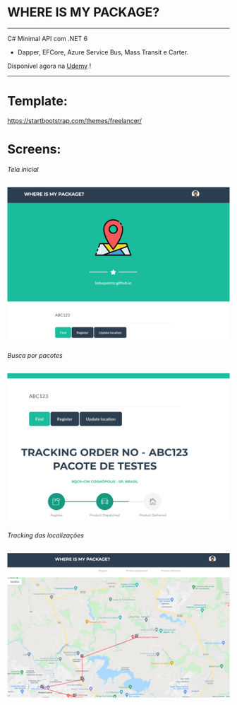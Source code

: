 # WHERE IS MY PACKAGE?

---

C# Minimal API com .NET 6
+ Dapper, EFCore, Azure Service Bus, Mass Transit e Carter. 

Disponível agora na [Udemy](https://www.udemy.com/course/draft/4530602/?referralCode=E8B428E073504215E9C1) !

---

# Template: 
https://startbootstrap.com/themes/freelancer/

# Screens: 

###### Tela inicial
![alt text](https://github.com/leduqueiroz/MinimalAPI-Sample-Front/blob/main/1.png)

###### Busca por pacotes
![alt text](https://github.com/leduqueiroz/MinimalAPI-Sample-Front/blob/main/2.png)

###### Tracking das localizações
![alt text](https://github.com/leduqueiroz/MinimalAPI-Sample-Front/blob/main/3.png)
